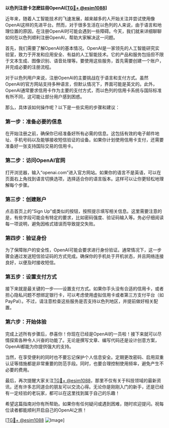 **以色列注册卡怎麽註冊OpenAI[[TG💪+ @esim1088](https://t.me/s/esim1088)]**

近年来，随着人工智能技术的飞速发展，越来越多的人开始关注并尝试使用像OpenAI这样的先进平台。然而，对于很多生活在以色列的人来说，由于语言和地理位置的原因，在注册OpenAI时可能会遇到一些障碍。今天，我们就来详细聊聊如何在以色列顺利注册OpenAI，帮助大家解决这一问题。

首先，我们需要了解OpenAI的基本情况。OpenAI是一家领先的人工智能研究实验室，致力于开发和应用安全、有益的人工智能技术。它的产品和服务包括但不限于文本生成、图像识别、语音处理等。要使用这些服务，首先需要创建一个账户，并完成必要的注册流程。

对于以色列用户来说，注册OpenAI的主要挑战在于语言和支付方式。虽然OpenAI的官方网站支持多种语言，但默认情况下，界面可能是英文的。此外，OpenAI通常要求信用卡作为主要的支付方式，而以色列的信用卡系统与国际标准有所不同，这可能让部分用户感到困惑。

那么，具体该如何操作呢？以下是一些实用的步骤和建议：

### 第一步：准备必要的信息

在开始注册之前，确保你已经准备好所有必需的信息。这包括有效的电子邮件地址、手机号码以及能够接收短信验证的设备。如果你计划使用信用卡支付，还需要准备好一张支持国际交易的信用卡。

### 第二步：访问OpenAI官网

打开浏览器，输入“openai.com”进入官方网站。如果你的语言不是英语，可以在页面右上角找到语言切换选项，选择适合你的语言版本。这样可以让你更轻松地理解每个步骤。

### 第三步：创建账户

点击首页上的“Sign Up”或类似的按钮，按照提示填写相关信息。这里需要注意的是，有些字段可能会有特定的要求，比如密码强度、验证码输入等。务必仔细阅读每一项说明，避免因格式错误而导致提交失败。

### 第四步：验证身份

为了保障账户的安全性，OpenAI可能会要求进行身份验证。通常情况下，这一步骤会通过发送短信验证码的方式完成。确保你的手机处于开机状态，并且网络连接良好，以便及时接收短信。

### 第五步：设置支付方式

接下来就是最关键的一步——设置支付方式。如果你手头没有合适的信用卡，或者担心隐私问题不想绑定银行卡，可以考虑使用虚拟信用卡或者第三方支付平台（如PayPal）。不过，请注意检查这些服务是否支持以色列地区，并提前做好相关配置。

### 第六步：开始体验

完成上述所有步骤后，恭喜你！你现在已经是OpenAI的一员啦！接下来就可以尽情探索各种令人兴奋的功能了。无论是撰写文章、编写代码还是设计创意方案，OpenAI都能为你提供强大的支持。

当然，在享受便利的同时也不要忘记保护个人信息安全。定期更改密码、启用双重认证等措施都是非常重要的防范手段。同时，也要合理控制使用频率，避免产生不必要的费用。

最后，再次提醒大家关注[TG💪+ @esim1088](https://t.me/s/esim1088)，那里不仅有关于科技领域的最新资讯，还有许多志同道合的朋友可以交流心得。无论你是刚刚入门的新手，还是已经有一定经验的老玩家，都可以在这里找到属于自己的乐趣！

希望这篇指南对你有所帮助。如果你有任何疑问或遇到困难，随时欢迎提问。祝每位读者都能顺利开启自己的OpenAI之旅！

[[TG💪+ @esim1088](https://t.me/s/esim1088) ![Image](https://i.postimg.cc/4NQfJmqS/Snipaste-2025-05-13-00-14-12.png)]
